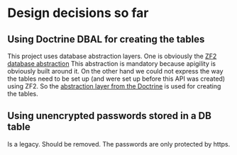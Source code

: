 Design decisions so far
=======================

Using Doctrine DBAL for creating the tables
----------------------------------

This project uses database abstraction layers. One is obviously the
[ZF2 database abstraction](http://framework.zend.com/manual/current/en/index.html#zend-db)
This abstraction is mandatory because apigility is obviously built around it.
On the other hand we could not express the way the tables need to be set up
(and were set up before this API was created) using ZF2.
So the [abstraction layer from the Doctrine](http://docs.doctrine-project.org/projects/doctrine-dbal/en/latest/)
is used for creating the tables.

Using unencrypted passwords stored in a DB table
------------------------------------------------

Is a legacy. Should be removed. The passwords are only protected by https.
